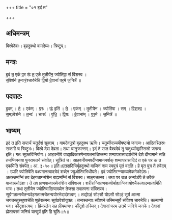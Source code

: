 +++
title = "०१ इदं त"

+++
## अधिमन्त्रम्
विश्वेदेवाः। बृहदुक्थो वामदेव्यः। त्रिष्टुप्।

## मन्त्रः
इ॒दं त॒ एकं॑ प॒र ऊ॑ त॒ एकं॑ तृ॒तीये॑न॒ ज्योति॑षा॒ सं वि॑शस्व ।  
सं॒वेश॑ने त॒न्व१॒॑श्चारु॑रेधि प्रि॒यो दे॒वानां॑ पर॒मे ज॒नित्रे॑ ॥

## पदपाठः
इ॒दम् । ते॒ । एक॑म् । प॒रः । ऊं॒ इति॑ । ते॒ । एक॑म् । तृ॒तीये॑न । ज्योति॑षा । सम् । वि॒श॒स्व॒ ।  
स॒म्ऽवेश॑ने । त॒न्वः॑ । चारुः॑ । ए॒धि॒ । प्रि॒यः । दे॒वाना॑म् । प॒र॒मे । ज॒नित्रे॑ ॥

## भाष्यम्
इदं त इति सप्तर्चं चतुर्दशं सूक्तम् । वामदेवपुत्रो बृहदुक्थ ऋषिः। चतुर्थीपञ्चमीषष्ठ्यो जगत्यः। आदितस्तिस्रः सप्तमी च त्रिष्टुभः। विश्वे देवा देवता। तथा चानुक्रान्तम्। इदं ते सप्त वैश्वदेवं तु चतुर्थ्याद्यास्तिस्रो जगत्य इति। गतः सूक्तविनियोगः। आहवनीये वाद्यादिकारणेनायतनान्निष्क्रम्य शम्यापरासादर्वाचीने देशे दीप्यमाने सति तमग्निमनया पुनरायतने संवपेत्। सूत्रितं च। आहवनीयमवदीप्यमानमर्वाक् शम्यापरासादिदं त एकं पर ऊ त एकमिति संवपेत्। आ. ३-१०॥ इति॥एतदादिभिर्बृहदुक्थो वाजिनं नाम स्वपुत्रं मृतं वदति। हे मृत पुत्र ते तवेदम् । उपरि ज्योतिषेति वक्ष्यमानत्वादत्रेदं शब्देन ज्युओतिरभिधीयते। इदं ज्योतिरग्न्याख्यमेकमेकोऽंशः। अतस्तमग्निं तव देहगताग्न्यंशेन बाह्यमग्निं सं विशस्व। सङ्गच्छस्व। तथा पर उअ अन्योऽपि ते तवैकं वाय्वाख्योऽंशः। ते तव प्राणवाय्वाख्येनांशेन संविशस्व। शरीराग्निप्राणवाय्वोर्बाह्याग्निवायोश्चैकत्वादम्शत्वमिति भावः। तथा तृतीयेन ज्योतिषादित्याख्येन तेजसा तवात्मना संविशस्व। सूर्यगतात्मचैतन्यदेहगतात्मचैतन्ययोरभेदादंशत्वम् । तद्योऽहं सोऽसौ योऽसौ सोऽहं सूर्य आत्मा जगतस्तुस्थुषश्चेति श्रुतेरात्मनः सूर्यप्रवेशोयुक्तः। तन्वस्तन्वाः संवेशने तस्मिन्सूर्ये संविश्य चारुरेधि। कल्याणो भव। कीदृशस्त्वम् । प्रियस्तेन सह प्रीयमाणः। कीदृशे तस्मिन्। देवानां परम उत्तमे जनित्रे जनके। देवानां ह्येतत्परमं जनित्रं यत्सूर्य इति हि श्रुतिः॥१॥